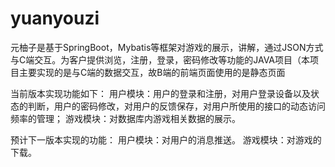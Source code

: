 # yuanyouzi

元柚子是基于SpringBoot，Mybatis等框架对游戏的展示，讲解，通过JSON方式与C端交互。为客户提供浏览，注册，登录，密码修改等功能的JAVA项目（本项目主要实现的是与C端的数据交互，故B端的前端页面使用的是静态页面

当前版本实现功能如下：
       用户模块：用户的登录和注册，对用户登录设备以及状态的判断，用户的密码修改，对用户的反馈保存，对用户所使用的接口的动态访问频率的管理；
       游戏模块：对数据库内游戏相关数据的展示。

预计下一版本实现的功能：
       用户模块：对用户的消息推送。
       游戏模块：对游戏的下载。
